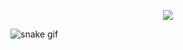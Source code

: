 <p align="center">
  <img src="https://capsule-render.vercel.app/api?type=waving&height=250&color=gradient&text=Joao%20Victor&section=header&reversal=false&textBg=false&fontColor=ffff&fontAlignY=30"/>
</p>

![snake gif](https://github.com/JoaoVictorCoder/JoaoVictorCoder/blob/output/github-snake-dark.svg)
